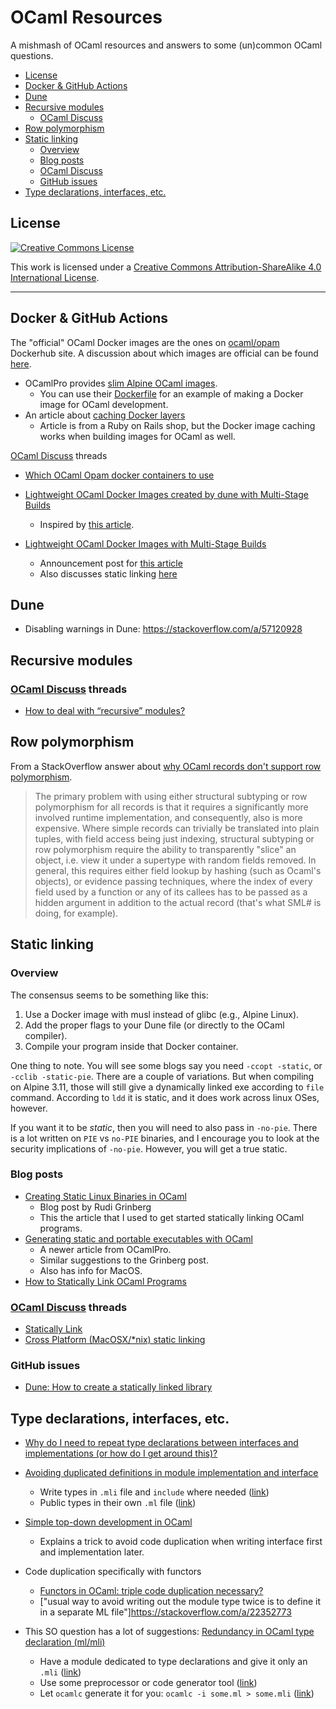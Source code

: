 # OCaml Resources

A mishmash of OCaml resources and answers to some (un)common OCaml questions.

* [License](#license)
* [Docker & GitHub Actions](#docker--github-actions)
* [Dune](#dune)
* [Recursive modules](#recursive-modules)
  * [OCaml Discuss](#ocaml-discuss)
* [Row polymorphism](#row-polymorphism)
* [Static linking](#static-linking)
  * [Overview](#overview)
  * [Blog posts](#blog-posts)
  * [OCaml Discuss](#ocaml-discuss-1)
  * [GitHub issues](#github-issues)
* [Type declarations, interfaces, etc.](#type-declarations-interfaces-etc)

## License

<a rel="license" href="http://creativecommons.org/licenses/by-sa/4.0/">
  <img alt="Creative Commons License" src="https://i.creativecommons.org/l/by-sa/4.0/88x31.png" />
</a>

This work is licensed under a [Creative Commons Attribution-ShareAlike 4.0 International License](http://creativecommons.org/licenses/by-sa/4.0/).

---

## Docker & GitHub Actions

The "official" OCaml Docker images are the ones on [ocaml/opam](https://hub.docker.com/r/ocaml/opam) Dockerhub site.  A discussion about which images are official can be found [here](https://discuss.ocaml.org/t/which-ocaml-opam-docker-containers-to-use/8269).

* OCamlPro provides [slim Alpine OCaml images](https://gitlab.ocamlpro.com/OCamlPro/ocaml-docker-images).
  * You can use their [Dockerfile](https://gitlab.ocamlpro.com/OCamlPro/ocaml-docker-images/-/blob/master/Dockerfile) for an example of making a Docker image for OCaml development.
* An article about [caching Docker layers](https://evilmartians.com/chronicles/build-images-on-github-actions-with-docker-layer-caching#the-cache-dance-off)
  * Article is from a Ruby on Rails shop, but the Docker image caching works when building images for OCaml as well.

[OCaml Discuss](https://discuss.ocaml.org/) threads

* [Which OCaml Opam docker containers to use](https://discuss.ocaml.org/t/which-ocaml-opam-docker-containers-to-use/8269)

* [Lightweight OCaml Docker Images created by dune with Multi-Stage Builds](https://discuss.ocaml.org/t/lightweight-ocaml-docker-images-created-by-dune-with-multi-stage-builds/7958)
  * Inspired by [this article](https://medium.com/@bobbypriambodo/lightweight-ocaml-docker-images-with-multi-stage-builds-f7a060c7fce4).
* [Lightweight OCaml Docker Images with Multi-Stage Builds](https://discuss.ocaml.org/t/lightweight-ocaml-docker-images-with-multi-stage-builds/804)
  * Announcement post for [this article](https://medium.com/@bobbypriambodo/lightweight-ocaml-docker-images-with-multi-stage-builds-f7a060c7fce4)
  * Also discusses static linking [here](https://discuss.ocaml.org/t/lightweight-ocaml-docker-images-with-multi-stage-builds/804/3)

## Dune

* Disabling warnings in Dune: https://stackoverflow.com/a/57120928


## Recursive modules

### [OCaml Discuss](https://discuss.ocaml.org/) threads

* [How to deal with “recursive” modules?](https://discuss.ocaml.org/t/how-to-deal-with-recursive-modules/898)

## Row polymorphism

From a StackOverflow answer about [why OCaml records don't support row polymorphism](https://stackoverflow.com/a/15241144).

> The primary problem with using either structural subtyping or row polymorphism for all records is that it requires a significantly more involved runtime implementation, and consequently, also is more expensive. Where simple records can trivially be translated into plain tuples, with field access being just indexing, structural subtyping or row polymorphism require the ability to transparently "slice" an object, i.e. view it under a supertype with random fields removed. In general, this requires either field lookup by hashing (such as Ocaml's objects), or evidence passing techniques, where the index of every field used by a function or any of its callees has to be passed as a hidden argument in addition to the actual record (that's what SML# is doing, for example).

## Static linking

### Overview

The consensus seems to be something like this:

1. Use a Docker image with musl instead of glibc (e.g., Alpine Linux).
2. Add the proper flags to your Dune file (or directly to the OCaml compiler).
3. Compile your program inside that Docker container.

One thing to note.  You will see some blogs say you need `-ccopt -static`, or `-cclib -static-pie`.  There are a couple of variations.  But when compiling on Alpine 3.11, those will still give a dynamically linked exe according to `file` command.  According to `ldd` it is static, and it does work across linux OSes, however.

If you want it to be *static*, then you will need to also pass in `-no-pie`.  There is a lot written on `PIE` vs `no-PIE` binaries, and I encourage you to look at the security implications of `-no-pie`.  However, you will get a true static.

### Blog posts

* [Creating Static Linux Binaries in OCaml](http://rgrinberg.com/posts/static-binaries-tutorial/)
  * Blog post by Rudi Grinberg
  * This the article that I used to get started statically linking OCaml programs.
* [Generating static and portable executables with OCaml](https://www.ocamlpro.com/2021/09/02/generating-static-and-portable-executables-with-ocaml/)
  * A newer article from OCamlPro.
  * Similar suggestions to the Grinberg post.
  * Also has info for MacOS.
* [How to Statically Link OCaml Programs](https://www.systutorials.com/how-to-statically-link-ocaml-programs/)

### [OCaml Discuss](https://discuss.ocaml.org/) threads

* [Statically Link](https://discuss.ocaml.org/t/statically-link/1464)
* [Cross Platform (MacOSX/*nix) static linking](https://discuss.ocaml.org/t/cross-platform-macosx-nix-static-linking/2528)

### GitHub issues

  * [Dune: How to create a statically linked library](https://github.com/ocaml/dune/issues/1904)


## Type declarations, interfaces, etc.

* [Why do I need to repeat type declarations between interfaces and implementations (or how do I get around this)?](https://discuss.ocaml.org/t/why-do-i-need-to-repeat-type-declarations-between-interfaces-and-implementations-or-how-do-i-get-around-this/3350)
* [Avoiding duplicated definitions in module implementation and interface](https://discuss.ocaml.org/t/avoiding-duplicated-definitions-in-module-implementation-and-interface/1546)
  * Write types in `.mli` file and `include` where needed ([link](https://discuss.ocaml.org/t/avoiding-duplicated-definitions-in-module-implementation-and-interface/1546/3))
  * Public types in their own `.ml` file ([link](https://discuss.ocaml.org/t/avoiding-duplicated-definitions-in-module-implementation-and-interface/1546/4))

* [Simple top-down development in OCaml](https://blog.janestreet.com/simple-top-down-development-in-ocaml/)
  * Explains a trick to avoid code duplication when writing interface first and implementation later.

* Code duplication specifically with functors
  * [Functors in OCaml: triple code duplication necessary?](https://stackoverflow.com/questions/22348341/functors-in-ocaml-triple-code-duplication-necessary)
  * ["usual way to avoid writing out the module type twice is to define it in a separate ML file"]https://stackoverflow.com/a/22352773


* This SO question has a lot of suggestions: [Redundancy in OCaml type declaration (ml/mli)](https://stackoverflow.com/questions/3238509/redundancy-in-ocaml-type-declaration-ml-mli)
  * Have a module dedicated to type declarations and give it only an `.mli` ([link](https://stackoverflow.com/a/3268836))
  * Use some preprocessor or code generator tool ([link](https://stackoverflow.com/a/3238702))
  * Let `ocamlc` generate it for you: `ocamlc -i some.ml > some.mli` ([link](https://stackoverflow.com/a/3241147))
